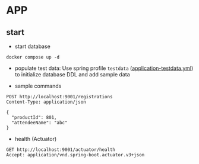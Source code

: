 APP
===

start
----

* start database
```shell
docker compose up -d
```
* populate test data:
Use spring profile `testdata` ([application-testdata.yml](events-service/src/main/resources/application-testdata.yml)) to initialize database DDL and add sample data

* sample commands
```http request
POST http://localhost:9001/registrations
Content-Type: application/json

{
  "productId": 801,
  "attendeeName": "abc"
}
```

* health (Actuator)
```http request
GET http://localhost:9001/actuator/health
Accept: application/vnd.spring-boot.actuator.v3+json
```